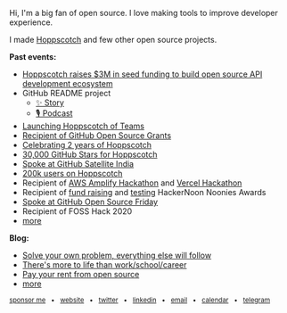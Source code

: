 Hi, I'm a big fan of open source. I love making tools to improve developer experience.

I made [Hoppscotch](https://github.com/hoppscotch/hoppscotch) and few other open source projects.

**Past events:**

- [Hoppscotch raises $3M in seed funding to build open source API development ecosystem](https://company.hoppscotch.io/hoppscotch-raises-3m-in-seed-funding-to-build-open-source-api-development-ecosystem)
- GitHub README project
  - [✨ Story](https://github.com/readme/stories/liyas-thomas)
  - [🎙️ Podcast](https://github.com/readme/podcast/liyas-thomas)
- [Launching Hoppscotch of Teams](https://company.hoppscotch.io/create-teams-for-collaboration-in-hoppscotch)
- [Recipient of GitHub Open Source Grants](https://github.blog/2021-09-12-recipients-open-source-grants-github-sponsors-india)
- [Celebrating 2 years of Hoppscotch](https://company.hoppscotch.io/hoppscotch-v2)
- [30,000 GitHub Stars for Hoppscotch](https://twitter.com/liyasthomas/status/1417870384284590084)
- [Spoke at GitHub Satellite India](https://githubsatellite.com/sessions/journey-of-a-project-made-in-india-hoppscotch/)
- [200k users on Hoppscotch](https://twitter.com/liyasthomas/status/1375832216689729544)
- Recipient of [AWS Amplify Hackathon](https://liyasthomas.hashnode.dev/savvy-build-better-products-with-customer-feedback) and [Vercel Hackathon](https://liyasthomas.hashnode.dev/ebb-feel-life-again-from-a-new-perspective)
- Recipient of [fund raising](https://noonies.tech/award/hacker-noon-contributor-of-the-year-fundraising) and [testing](https://noonies.tech/award/hacker-noon-contributor-of-the-year-testing) HackerNoon Noonies Awards
- [Spoke at GitHub Open Source Friday](https://dev.to/github/to-be-successful-as-a-developer-you-need-be-consistent-30ob)
- Recipient of FOSS Hack 2020
- [more](https://liyasthomas.com/timeline)

**Blog:**

- [Solve your own problem, everything else will follow](https://liyasthomas.com/blog/solve-your-own-problem)
- [There's more to life than work/school/career](https://liyasthomas.com/blog/more-to-life)
- [Pay your rent from open source](https://liyasthomas.com/blog/pay-your-rent-from-open-source)
- [more](https://dev.to/liyasthomas)

<sub>[sponsor me](https://github.com/sponsors/liyasthomas) &nbsp; • &nbsp; [website](https://liyasthomas.com/) &nbsp; • &nbsp; [twitter](https://twitter.com/liyasthomas) &nbsp; • &nbsp; [linkedin](https://www.linkedin.com/in/liyasthomas/) &nbsp; • &nbsp; [email](mailto:hi@liyasthomas.com) &nbsp; • &nbsp; [calendar](https://calendly.com/liyasthomas/30m) &nbsp; • &nbsp; [telegram](https://t.me/liyasthomas)</sub>
